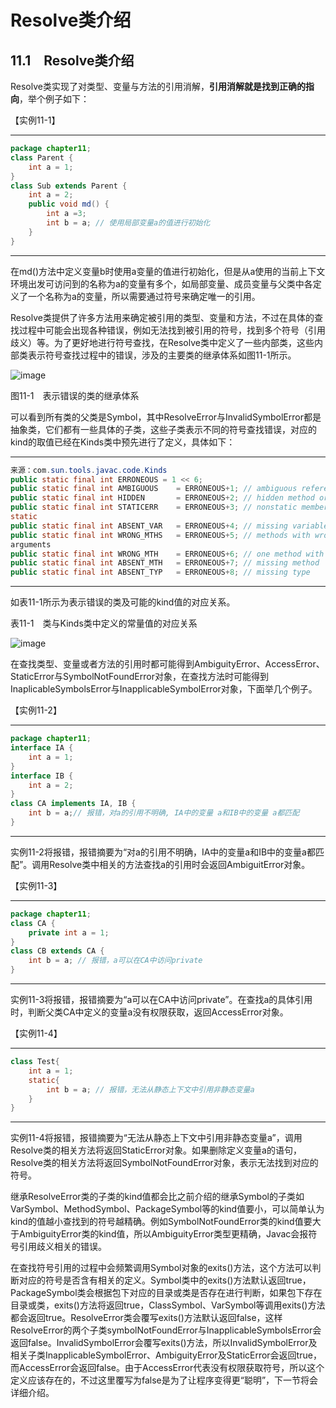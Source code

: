 # Resolve类介绍

## 11.1　Resolve类介绍 

Resolve类实现了对类型、变量与方法的引用消解，**引用消解就是找到正确的指向**，举个例子如下： 

【实例11\-1】

---

```java
package chapter11;
class Parent {
    int a = 1;
}
class Sub extends Parent {
    int a = 2;
    public void md() {
        int a =3;
        int b = a; // 使用局部变量a的值进行初始化
    }
}
```

---

在md\(\)方法中定义变量b时使用a变量的值进行初始化，但是从a使用的当前上下文环境出发可访问到的名称为a的变量有多个，如局部变量、成员变量与父类中各定义了一个名称为a的变量，所以需要通过符号来确定唯一的引用。 

Resolve类提供了许多方法用来确定被引用的类型、变量和方法，不过在具体的查找过程中可能会出现各种错误，例如无法找到被引用的符号，找到多个符号（引用歧义）等。为了更好地进行符号查找，在Resolve类中定义了一些内部类，这些内部类表示符号查找过程中的错误，涉及的主要类的继承体系如图11\-1所示。 

![image](https://cdn.staticaly.com/gh/YangLuchao/img_host@master/20230418/image.6jvnfdb9ldc0.webp)

图11\-1　表示错误的类的继承体系 

可以看到所有类的父类是Symbol，其中ResolveError与InvalidSymbolError都是抽象类，它们都有一些具体的子类，这些子类表示不同的符号查找错误，对应的kind的取值已经在Kinds类中预先进行了定义，具体如下： 

---

```java
来源：com.sun.tools.javac.code.Kinds
public static final int ERRONEOUS = 1 << 6;
public static final int AMBIGUOUS    = ERRONEOUS+1; // ambiguous reference
public static final int HIDDEN       = ERRONEOUS+2; // hidden method or field
public static final int STATICERR    = ERRONEOUS+3; // nonstatic member from
static
public static final int ABSENT_VAR   = ERRONEOUS+4; // missing variable
public static final int WRONG_MTHS   = ERRONEOUS+5; // methods with wrong
arguments
public static final int WRONG_MTH    = ERRONEOUS+6; // one method with wrong
public static final int ABSENT_MTH   = ERRONEOUS+7; // missing method
public static final int ABSENT_TYP   = ERRONEOUS+8; // missing type
```

---

如表11\-1所示为表示错误的类及可能的kind值的对应关系。 

表11\-1　类与Kinds类中定义的常量值的对应关系 

![image](https://cdn.staticaly.com/gh/YangLuchao/img_host@master/20230418/image.4clkmrlt1b40.webp)

在查找类型、变量或者方法的引用时都可能得到AmbiguityError、AccessError、StaticError与SymbolNotFoundError对象，在查找方法时可能得到InaplicableSymbolsError与InapplicableSymbolError对象，下面举几个例子。 

【实例11\-2】

---

```java
package chapter11;
interface IA {
    int a = 1;
}
interface IB {
    int a = 2;
}
class CA implements IA, IB {
    int b = a;// 报错，对a的引用不明确, IA中的变量 a和IB中的变量 a都匹配
}
```

---

实例11\-2将报错，报错摘要为“对a的引用不明确，IA中的变量a和IB中的变量a都匹配”。调用Resolve类中相关的方法查找a的引用时会返回AmbiguitError对象。 

【实例11\-3】

---

```java
package chapter11;
class CA {
    private int a = 1;
}
class CB extends CA {
    int b = a; // 报错，a可以在CA中访问private
}
```

---

实例11\-3将报错，报错摘要为“a可以在CA中访问private”。在查找a的具体引用时，判断父类CA中定义的变量a没有权限获取，返回AccessError对象。 

【实例11\-4】

---

```java
class Test{
    int a = 1;
    static{
        int b = a; // 报错，无法从静态上下文中引用非静态变量a
    }
}
```

---

实例11\-4将报错，报错摘要为“无法从静态上下文中引用非静态变量a”，调用Resolve类的相关方法将返回StaticError对象。如果删除定义变量a的语句，Resolve类的相关方法将返回SymbolNotFoundError对象，表示无法找到对应的符号。 

继承ResolveError类的子类的kind值都会比之前介绍的继承Symbol的子类如VarSymbol、MethodSymbol、PackageSymbol等的kind值要小，可以简单认为kind的值越小查找到的符号越精确。例如SymbolNotFoundError类的kind值要大于AmbiguityError类的kind值，所以AmbiguityError类型更精确，Javac会报符号引用歧义相关的错误。 

在查找符号引用的过程中会频繁调用Symbol对象的exits\(\)方法，这个方法可以判断对应的符号是否含有相关的定义。Symbol类中的exits\(\)方法默认返回true，PackageSymbol类会根据包下对应的目录或类是否存在进行判断，如果包下存在目录或类，exits\(\)方法将返回true，ClassSymbol、VarSymbol等调用exits\(\)方法都会返回true。ResolveError类会覆写exits\(\)方法默认返回false，这样ResolveError的两个子类symbolNotFoundError与InapplicableSymbolsError会返回false。InvalidSymbolError会覆写exits\(\)方法，所以InvalidSymbolError及相关子类InapplicableSymbolError、AmbiguityError及StaticError会返回true，而AccessError会返回false。由于AccessError代表没有权限获取符号，所以这个定义应该存在的，不过这里覆写为false是为了让程序变得更“聪明”，下一节将会详细介绍。 
